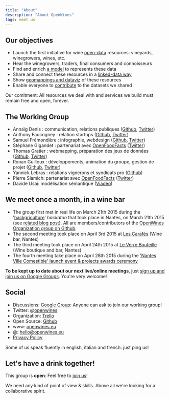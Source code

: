 ```yaml
---
title: "About"
description: "About OpenWines"
tags: meet us
---
```


## Our objectives

- Launch the first initiative for wine [open-data](http://opendatahandbook.org) resources: vineyards, winegrowers, wines, etc.
- Hear the winegrowers, traders, final consumers and connoisseurs
- Find and enrich [a model](http://dbpedia.org/ontology/Wine) to represents these data
- Share and connect these resources in a [linked-data way](http://linkeddata.org/)
- Show [geomappings and dataviz](https://umap.openstreetmap.fr/en/map/openwine_33763#10/47.1743/-1.4989) of these resources
- Enable everyone to [contribute](https://github.com/OpenWines) to the datasets we shared

Our comitment: All resources we deal with and services we build must remain free and open, forever.

## The Working Group

- Annaïg Denis : communication, relations publiques ([Github](https://github.com/adenis-tis), [Twitter](https://twitter.com/scaranaik))
- Anthony Faucogney : relation startups ([Github](https://github.com/afaucogney), [Twitter](https://twitter.com/afaucogney]))
- Samuel Frémondière : infographie, webdesign ([Github](https://github.com/samcome), [Twitter](https://twitter.com/samcome))
- Stéphane Gigandet : partenariat avec [OpenFoodFacts](http://openfoodfacts.org) ([Twitter](https://twitter.com/stephanebiz))
- Thomas Gratier : webmapping, préparation des jeux de données ([Github](https://github.com/ThomasG77), [Twitter](https://twitter.com/thomasg77))
- Ronan Guilloux : développements, animation du groupe, gestion de projet ([Github](https://github.com/ronanguilloux), [Twitter](https://twitter.com/arno_u_loginlux))
- Yannick Lebras : relations vignerons et syndicats pro ([Github](https://github.com/verlectric))
- Pierre Slamich: partenariat avec [OpenFoodFacts](http://openfoodfacts.org) ([Twitter](https://twitter.com/teolemon))
- Davide Usai: modélisation sémantique ([Viadeo](http://www.viadeo.com/fr/profile/davideusai))


## We meet once a month, in a wine bar

- The group first met in real life on March 21th 2015 during the '[hackgriculture](http://www.nantesvillecomestible.org/hackgriculture-48h-de-challenge-les-21-et-22-mars-2015/)' _hackaton_ that took place in Nantes, on March 21th 2015 (see [related blog post](/hackgriculture-2015/)). All are members/contributors of the [OpenWines Organization group on Github](https://github.com/OpenWines).
- The second meeting took place on April 3rd 2015 at [Les Carafés](https://plus.google.com/112674063952285158976/about?gl=fr&hl=fr) (Wine bar, Nantes)
- The third meeting took place on April 24th 2015 at [Le Verre Bouteille](https://plus.google.com/104430419707063630055/about?gl=fr&hl=fr) (Wine boutique and bar, Nantes)
- The fourth meeting take place on April 28th 2015 during the ['Nantes Ville Comestible' launch event & projects awards ceremony](http://www.nantesvillecomestible.org/lancement-officiel-de-nantes-ville-comestible-et-remise-des-prix-hackgriculture-le-280415/)

__To be kept up to date about our next live/online meetings__, just [sign up and join us on Google Groups](https://groups.google.com/forum/#!forum/openwines). You're very welcome!

## Social

- Discussions: [Google Group](https://groups.google.com/forum/#!forum/openwines): Anyone can ask to join our working group!
- Twitter: [@openwines](https://twitter.com/openwines)
- Organization: [Trello](https://trello.com/openwines)
- Open Source: [Github](https://github.com/openwines)
- www: [openwines.eu](http://openwines.eu)
- @: [hello@openwines.eu](mailto:hello@openwines.eu)
- [Privacy Policy](http://openwines.eu/privacy-policy.html)

Some of us speak fluently in english, italian and french: just ping us!

## Let's have a drink together!

This group is **open**: Feel free to [join us](https://groups.google.com/forum/#!forum/openwines)!

We need any kind of point of view & skills. Above all we're looking for a collaborative spirit.
